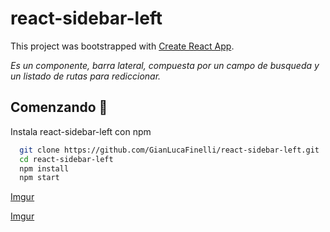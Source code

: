 # react-sidebar-left

This project was bootstrapped with [Create React App](https://github.com/facebook/create-react-app).

_Es un componente, barra lateral, compuesta por un campo de busqueda y un listado de rutas para rediccionar._

## Comenzando 🚀

Instala react-sidebar-left con npm

```bash
  git clone https://github.com/GianLucaFinelli/react-sidebar-left.git
  cd react-sidebar-left
  npm install
  npm start
```

[Imgur](https://i.imgur.com/0RRMX5R.png)

[Imgur](https://i.imgur.com/fXja9NN.png)

